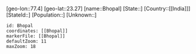 ﻿---
location: [23.27,77.4]
mapzoom: [7,12] 
mapmarker: city 
type: City
SpocWebEntityId: 29168
isDeleted: false
confidential: public
tags:
- geo/City

---

[geo-lon::77.4]
[geo-lat::23.27]
[name::Bhopal]
[State::]
[Country::[[India]]]
[StateId::]
[Population::]
[Unknown::]


```leaflet
id: Bhopal
coordinates: [[Bhopal]]
markerFile: [[Bhopal]]
defaultZoom: 11 
maxZoom: 18
```
